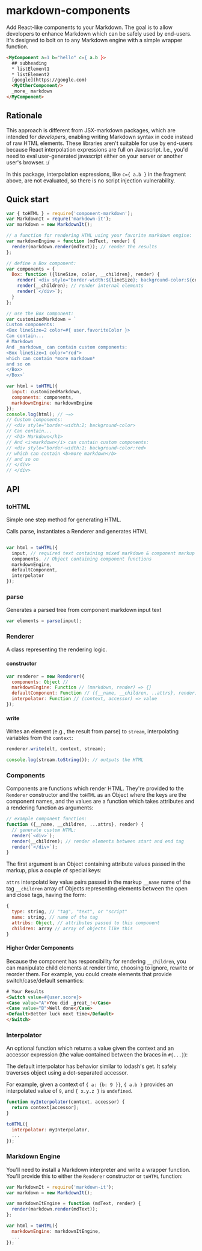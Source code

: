 # markdown-components

Add React-like components to your Markdown. The goal is to allow developers to enhance Markdown which can be safely used by end-users. It's designed to bolt on to any Markdown engine with a simple wrapper function.

```html
<MyComponent a=1 b="hello" c={ a.b }>
  ## subheading
  * listElement1
  * listElement2
  [google](https://google.com)
  <MyOtherComponent/>
  _more_ markdown
</MyComponent>
```

## Rationale

This approach is different from JSX-markdown packages, which are intended for _developers_, enabling writing Markdown syntax in code instead of raw HTML elements. These libraries aren't suitable for use by end-users because React interpolation expressions are full on Javascript. I.e., you'd need to eval user-generated javascript either on your server or another user's browser. :/

In this package, interpolation expressions, like `c={ a.b }` in the fragment above, are not evaluated, so there is no script injection vulnerability. 

## Quick start

```javascript
var { toHTML } = require('component-markdown');
var MarkdownIt = requre('markdown-it');
var markdown = new MarkdownIt();

// a function for rendering HTML using your favorite markdown engine:
var markdownEngine = function (mdText, render) {
  render(markdown.render(mdText)); // render the results
};

// define a Box component:
var components = {
  Box: function ({lineSize, color, __children}, render) {
    render(`<div style="border-width:${lineSize}; background-color:${color};">`);
    render(__children); // render internal elements
    render(`</div>`);
  }
};

// use the Box component:
var customizedMarkdown = `
Custom components:
<Box lineSize=2 color=#{ user.favoriteColor }>
Can contain...
# Markdown
And _markdown_ can contain custom components:
<Box lineSize=1 color="red">
which can contain *more markdown*
and so on
</Box>
</Box>`

var html = toHTML({
  input: customizedMarkdown, 
  components: components, 
  markdownEngine: markdownEngine
});
console.log(html); // ~=>
// Custom components:
// <div style="border-width:2; background-color>
// Can contain...
// <h1> Markdown</h1>
// And <i>markdown</i> can contain custom components:
// <div style="border-width:1; background-color:red>
// which can contain <b>more markdown</b>
// and so on
// </div>
// </div>
```
## API

### toHTML

Simple one step method for generating HTML. 

Calls parse, instantiates a Renderer and generates HTML 

```javascript

var html = toHTML({
  input, // required text containing mixed markdown & component markup
  components, // Object containing component functions
  markdownEngine, 
  defaultComponent,
  interpolator
});
```

### parse
Generates a parsed tree from component markdown input text

```javascript
var elements = parse(input);
```

### Renderer

A class representing the rendering logic. 

#### constructor

```javascript
var renderer = new Renderer({
  components: Object // 
  markdownEngine: Function // (markdown, render) => {}
  defaultComponent: Function // ({__name, __children, ..attrs}, render) = > {..render html }
  interpolator: Function // (context, accessor) => value
});
```

#### write

Writes an element (e.g., the result from parse) to `stream`, interpolating variables from the `context`:

```javascript
renderer.write(elt, context, stream);

console.log(stream.toString()); // outputs the HTML
```

### Components

Components are functions which render HTML.  They're provided to the `Renderer` constructor and the `toHTML` as an Object where the keys are the component names, and the values are a function which takes attributes and a rendering function as arguments:

```javascript
// example component function:
function ({__name, __children, ...attrs}, render) {
  // generate custom HTML:
  render(`<div>`);
  render(__children); // render elements between start and end tag
  render(`</div>`);
}
```

The first argument is an Object containing attribute values passed in the markup, plus a couple of special keys:

`attrs` interpolatd key value pairs passed in the markup
`__name` name of the tag
`__children` array of Objects representing elements between the open and close tags, having the form:

```javascript
{
  type: string, // "tag", "text", or "script" 
  name: string, // name of the tag
  attribs: Object, // attributes passed to this component
  children: array // array of objects like this
}
```

#### Higher Order Components

Because the component has responsibility for rendering `__children`, you can manipulate child elements at render time, choosing to ignore, rewrite or reorder them. For example, you could create elements that provide switch/case/default semantics:

```html
# Your Results
<Switch value=#{user.score}>
<Case value="A">You did _great_!</Case>
<Case value="B">Well done</Case>
<Default>Better luck next time</Default>
</Switch>
```

### Interpolator

An optional function which returns a value given the context and an accessor expression (the value contained between the braces in `#{...}`):

The default interpolator has behavior similar to lodash's get. It safely traverses object using a dot-separated accessor.

For example, given a context of `{ a: {b: 9 }}`, `{ a.b }` provides an interpolated value of `9`, and `{ x.y.z }` is `undefined`.

```javascript
function myInterpolator(context, accessor) {
  return context[accessor];
}

toHTML({
  interpolator: myInterpolator,
  ...
});
```

### Markdown Engine

You'll need to install a Markdown interpreter and write a wrapper function.  You'll provide this to either the `Renderer` constructor or `toHTML` function:

```javascript
var MarkdownIt = require('markdown-it');
var markdown = new MarkdownIt();

var markdownItEngine = function (mdText, render) {
  render(markdown.render(mdText)); 
};

var html = toHTML({
  markdownEngine: markdownItEngine,
  ...
});
```
